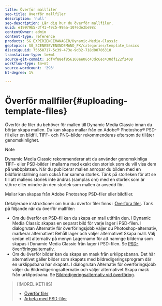 ```yaml
---
title: Överför mallfiler
seo-title: Överför mallfiler
description: 'null'
seo-description: Lär dig hur du överför mallfiler.
uuid: e19979b5-3f41-49c5-99aa-107ede3be98c
contentOwner: admin
content-type: reference
products: SG_EXPERIENCEMANAGER/Dynamic-Media-Classic
geptopics: SG_SCENESEVENONDEMAND_PK/categories/template_basics
discoiquuid: 75658717-5c39-473e-9d32-718d00706310
translation-type: tm+mt
source-git-commit: 1df4f88ef856160ee06c43dc6ec430df122f2408
workflow-type: tm+mt
source-wordcount: '293'
ht-degree: 1%

---
```



# Överför mallfiler{#uploading-template-files}

Överför de filer du behöver för mallen till Dynamic Media Classic innan du börjar skapa mallen. Du kan skapa mallar från en Adobe® Photoshop® PSD-fil eller en bildfil. TIFF- och PNG-bilder rekommenderas eftersom de tillåter genomskinlighet.

>[!NOTE]
>
>Dynamic Media Classic rekommenderar att du använder genomskinliga TIFF- eller PSD-bilder i mallarna med exakt den storlek som du vill visa dem på webbplatsen. När du publicerar mallen anropar du bilden med en bildförinställning som också har samma storlek. Tänk på storleken för att se till att mallens storlek inte ändras (samplas om) med en storlek som är större eller mindre än den storlek som mallen är avsedd för.

Mallar kan skapas från Adobe Photoshop PSD-filer eller bildfiler.

Detaljerade instruktioner om hur du överför filer finns i [Överföra filer](uploading-files.md#uploading_files). Tänk på följande när du överför mallfiler:

* Om du överför en PSD-fil kan du skapa en mall utifrån den. I Dynamic Media Classic skapas en separat bild för varje lager i PSD-filen. I dialogrutan Alternativ för överföringsjobb väljer du Photoshop-alternativ, markerar alternativet Behåll lager och väljer alternativet Skapa mall. Välj sedan ett alternativ på menyn Lagernamn för att namnge bilderna som skapas i Dynamic Media Classic från lager i PSD-filen. Se [PSD-överföringsalternativ](psd-files.md#psd_upload_options).
* Om du överför bilder kan du skapa en mask från urklippsbanan. Det här alternativet gäller bilder som skapats med bildredigeringsprogram där en urklippsbana har skapats. I dialogrutan Alternativ för överföringsjobb väljer du Bildredigeringsalternativ och väljer alternativet Skapa mask från urklippsbana. Se [Bildredigeringsalternativ vid överföring](image-editing-options-upload.md#image-editing-options-at-upload).

>[!MORELIKETHIS]
>
>* [Överför filer](uploading-files.md#uploading_your_files)
>* [Arbeta med PSD-filer ](psd-files.md#working_with_psd_files)


